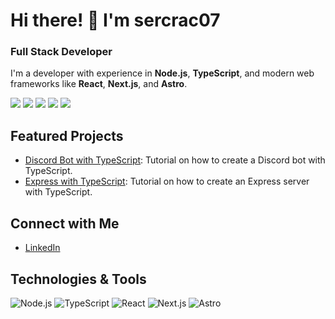 # Hi there! 👋 I'm sercrac07

### Full Stack Developer

I'm a developer with experience in **Node.js**, **TypeScript**, and modern web frameworks like **React**, **Next.js**, and **Astro**.

![](https://github-profile-summary-cards.vercel.app/api/cards/stats?username=sercrac07&theme=darcula)
![](https://github-profile-summary-cards.vercel.app/api/cards/productive-time?username=sercrac07&theme=darcula&utcOffset=8)
![](https://github-profile-summary-cards.vercel.app/api/cards/profile-details?username=sercrac07&theme=darcula)
![](https://github-profile-summary-cards.vercel.app/api/cards/repos-per-language?username=sercrac07&theme=darcula)
![](https://github-profile-summary-cards.vercel.app/api/cards/most-commit-language?username=sercrac07&theme=darcula)

## Featured Projects

- [Discord Bot with TypeScript](https://github.com/sercrac07/discord-bot): Tutorial on how to create a Discord bot with TypeScript.
- [Express with TypeScript](https://github.com/sercrac07/express-typescript): Tutorial on how to create an Express server with TypeScript.

## Connect with Me

- [LinkedIn](https://www.linkedin.com/in/sergio-casado-s%C3%A1nchez-419b43314)

## Technologies & Tools

![Node.js](https://img.shields.io/badge/Node.js-339933?style=for-the-badge&logo=node-dot-js&logoColor=white)
![TypeScript](https://img.shields.io/badge/TypeScript-007ACC?style=for-the-badge&logo=typescript&logoColor=white)
![React](https://img.shields.io/badge/React-61DAFB?style=for-the-badge&logo=react&logoColor=black)
![Next.js](https://img.shields.io/badge/Next.js-000000?style=for-the-badge&logo=next-dot-js&logoColor=white)
![Astro](https://img.shields.io/badge/Astro-FF5D01?style=for-the-badge&logo=astro&logoColor=white)
